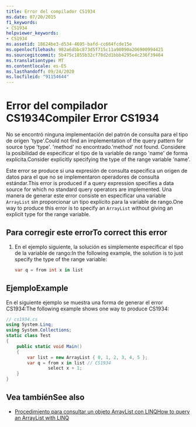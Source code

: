 ```yaml
---
title: Error del compilador CS1934
ms.date: 07/20/2015
f1_keywords:
- CS1934
helpviewer_keywords:
- CS1934
ms.assetid: 18624be3-d534-4695-bafd-cc664fcde15e
ms.openlocfilehash: 982a6dbbc873d5f715c11a98090a206900994421
ms.sourcegitcommit: 5b475c1855b32cf78d2d1bbb4295e4c236f39464
ms.translationtype: MT
ms.contentlocale: es-ES
ms.lasthandoff: 09/24/2020
ms.locfileid: "91154644"
---
```

# <a name="compiler-error-cs1934"></a><span data-ttu-id="b9c49-102">Error del compilador CS1934</span><span class="sxs-lookup"><span data-stu-id="b9c49-102">Compiler Error CS1934</span></span>

<span data-ttu-id="b9c49-103">No se encontró ninguna implementación del patrón de consulta para el tipo de origen 'type'.</span><span class="sxs-lookup"><span data-stu-id="b9c49-103">Could not find an implementation of the query pattern for source type 'type'.</span></span> <span data-ttu-id="b9c49-104">'method' no encontrado.</span><span class="sxs-lookup"><span data-stu-id="b9c49-104">'method' not found.</span></span> <span data-ttu-id="b9c49-105">Considere la posibilidad de especificar el tipo de la variable de rango 'name' de forma explícita.</span><span class="sxs-lookup"><span data-stu-id="b9c49-105">Consider explicitly specifying the type of the range variable 'name'.</span></span>  
  
 <span data-ttu-id="b9c49-106">Este error se produce si una expresión de consulta especifica un origen de datos para el que no se implementaron operadores de consulta estándar.</span><span class="sxs-lookup"><span data-stu-id="b9c49-106">This error is produced if a query expression specifies a data source for which no standard query operators are implemented.</span></span> <span data-ttu-id="b9c49-107">Una manera de generar este error consiste en especificar una variable `ArrayList` sin proporcionar un tipo explícito para la variable de rango.</span><span class="sxs-lookup"><span data-stu-id="b9c49-107">One way to produce this error is to specify an `ArrayList` without giving an explicit type for the range variable.</span></span>  
  
## <a name="to-correct-this-error"></a><span data-ttu-id="b9c49-108">Para corregir este error</span><span class="sxs-lookup"><span data-stu-id="b9c49-108">To correct this error</span></span>  
  
1. <span data-ttu-id="b9c49-109">En el ejemplo siguiente, la solución es simplemente especificar el tipo de la variable de rango:</span><span class="sxs-lookup"><span data-stu-id="b9c49-109">In the following example, the solution is to just specify the type of the range variable:</span></span>  
  
    ```csharp  
    var q = from int x in list  
    ```  
  
## <a name="example"></a><span data-ttu-id="b9c49-110">Ejemplo</span><span class="sxs-lookup"><span data-stu-id="b9c49-110">Example</span></span>  

 <span data-ttu-id="b9c49-111">En el siguiente ejemplo se muestra una forma de generar el error CS1934:</span><span class="sxs-lookup"><span data-stu-id="b9c49-111">The following example shows one way to produce CS1934:</span></span>  
  
```csharp  
// cs1934.cs  
using System.Linq;  
using System.Collections;  
static class Test  
{  
    public static void Main()  
    {  
        var list = new ArrayList { 0, 1, 2, 3, 4, 5 };  
        var q = from x in list // CS1934  
                select x + 1;  
    }  
}  
```  
  
## <a name="see-also"></a><span data-ttu-id="b9c49-112">Vea también</span><span class="sxs-lookup"><span data-stu-id="b9c49-112">See also</span></span>

- [<span data-ttu-id="b9c49-113">Procedimiento para consultar un objeto ArrayList con LINQ</span><span class="sxs-lookup"><span data-stu-id="b9c49-113">How to query an ArrayList with LINQ</span></span>](../programming-guide/concepts/linq/how-to-query-an-arraylist-with-linq.md)
